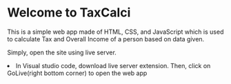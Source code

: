 <!DOCTYPE html>
<html lang="en">
<head>
<meta charset="UTF-8">
<meta name="viewport" content="width=device-width, initial-scale=1.0">
<link rel="stylesheet" href="styles.css">
</head>
<body>

<div class="container">
  <h1>Welcome to TaxCalci</h1>
  <p>This is a simple web app made of HTML, CSS, and JavaScript which is used to calculate Tax and Overall Income of a person based on data given.</p>
  <p>Simply, open the site using live server.</p>
  <li>In Visual studio code, download live server extension. Then, click on GoLive(right bottom corner) to open the web app</li>
</div>
</body>
</html>

